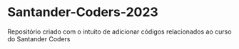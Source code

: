 # Santander-Coders-2023
Repositório criado com o intuito de adicionar códigos relacionados ao curso do Santander Coders 
